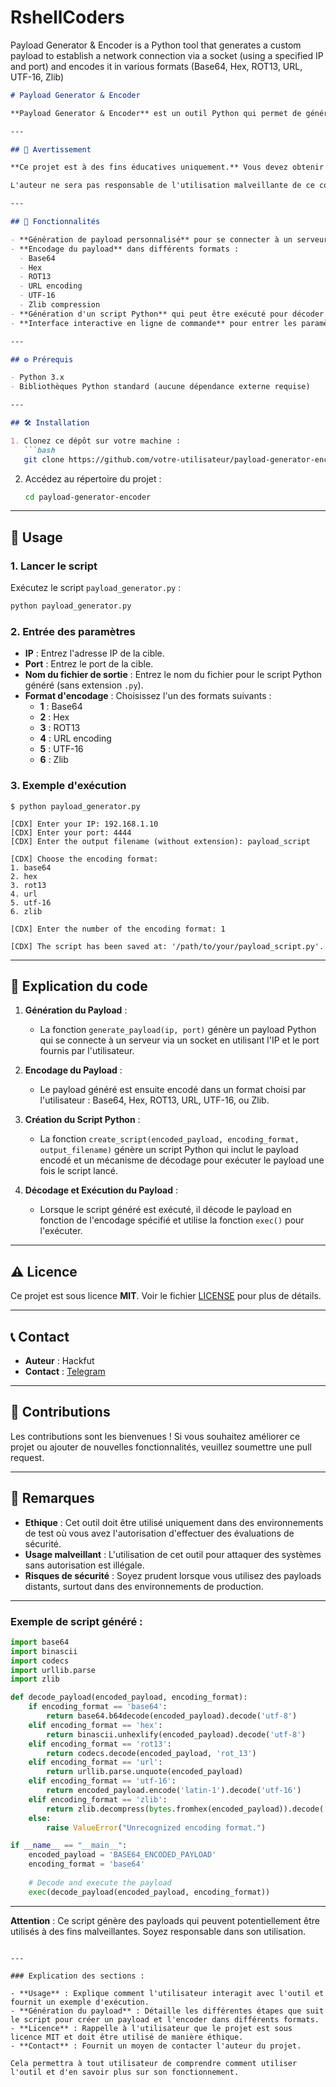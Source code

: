 # RshellCoders
Payload Generator &amp; Encoder is a Python tool that generates a custom payload to establish a network connection via a socket (using a specified IP and port) and encodes it in various formats (Base64, Hex, ROT13, URL, UTF-16, Zlib)
```markdown
# Payload Generator & Encoder

**Payload Generator & Encoder** est un outil Python qui permet de générer un payload personnalisé pour se connecter à un serveur distant via socket, puis de l'encoder dans différents formats comme Base64, Hex, ROT13, URL, UTF-16 et Zlib. Ce script peut être utilisé pour créer des payloads masqués, souvent utilisés dans des tests de pénétration ou des environnements contrôlés pour évaluer la sécurité.

---

## 🚨 Avertissement

**Ce projet est à des fins éducatives uniquement.** Vous devez obtenir une autorisation explicite avant d'utiliser cet outil sur un réseau ou une machine cible. L'utilisation de cet outil pour compromettre des systèmes sans autorisation est illégale et peut entraîner des poursuites judiciaires.

L'auteur ne sera pas responsable de l'utilisation malveillante de ce code. Utilisez-le à vos risques et périls.

---

## 📜 Fonctionnalités

- **Génération de payload personnalisé** pour se connecter à un serveur distant via socket (en utilisant une adresse IP et un port donnés).
- **Encodage du payload** dans différents formats :
  - Base64
  - Hex
  - ROT13
  - URL encoding
  - UTF-16
  - Zlib compression
- **Génération d'un script Python** qui peut être exécuté pour décoder et exécuter le payload.
- **Interface interactive en ligne de commande** pour entrer les paramètres nécessaires et choisir le format d'encodage.

---

## ⚙️ Prérequis

- Python 3.x
- Bibliothèques Python standard (aucune dépendance externe requise)

---

## 🛠 Installation

1. Clonez ce dépôt sur votre machine :
   ```bash
   git clone https://github.com/votre-utilisateur/payload-generator-encoder.git
   ```

2. Accédez au répertoire du projet :
   ```bash
   cd payload-generator-encoder
   ```

---

## 🚀 Usage

### 1. Lancer le script

Exécutez le script `payload_generator.py` :

```bash
python payload_generator.py
```

### 2. Entrée des paramètres

- **IP** : Entrez l'adresse IP de la cible.
- **Port** : Entrez le port de la cible.
- **Nom du fichier de sortie** : Entrez le nom du fichier pour le script Python généré (sans extension `.py`).
- **Format d'encodage** : Choisissez l'un des formats suivants :
  - **1** : Base64
  - **2** : Hex
  - **3** : ROT13
  - **4** : URL encoding
  - **5** : UTF-16
  - **6** : Zlib

### 3. Exemple d'exécution

```
$ python payload_generator.py

[CDX] Enter your IP: 192.168.1.10
[CDX] Enter your port: 4444
[CDX] Enter the output filename (without extension): payload_script

[CDX] Choose the encoding format:
1. base64
2. hex
3. rot13
4. url
5. utf-16
6. zlib

[CDX] Enter the number of the encoding format: 1

[CDX] The script has been saved at: '/path/to/your/payload_script.py'.
```

---

## 🧳 Explication du code

1. **Génération du Payload** :
   - La fonction `generate_payload(ip, port)` génère un payload Python qui se connecte à un serveur via un socket en utilisant l'IP et le port fournis par l'utilisateur.
   
2. **Encodage du Payload** :
   - Le payload généré est ensuite encodé dans un format choisi par l'utilisateur : Base64, Hex, ROT13, URL, UTF-16, ou Zlib.

3. **Création du Script Python** :
   - La fonction `create_script(encoded_payload, encoding_format, output_filename)` génère un script Python qui inclut le payload encodé et un mécanisme de décodage pour exécuter le payload une fois le script lancé.

4. **Décodage et Exécution du Payload** :
   - Lorsque le script généré est exécuté, il décode le payload en fonction de l'encodage spécifié et utilise la fonction `exec()` pour l'exécuter.

---

## ⚠️ Licence

Ce projet est sous licence **MIT**. Voir le fichier [LICENSE](LICENSE) pour plus de détails.

---

## 📞 Contact

- **Auteur** : Hackfut
- **Contact** : [Telegram](https://t.me/HackfutSec)

---

## 🔧 Contributions

Les contributions sont les bienvenues ! Si vous souhaitez améliorer ce projet ou ajouter de nouvelles fonctionnalités, veuillez soumettre une pull request.

---

## 📝 Remarques

- **Ethique** : Cet outil doit être utilisé uniquement dans des environnements de test où vous avez l'autorisation d'effectuer des évaluations de sécurité.
- **Usage malveillant** : L'utilisation de cet outil pour attaquer des systèmes sans autorisation est illégale.
- **Risques de sécurité** : Soyez prudent lorsque vous utilisez des payloads distants, surtout dans des environnements de production.

---

### Exemple de script généré :

```python
import base64
import binascii
import codecs
import urllib.parse
import zlib

def decode_payload(encoded_payload, encoding_format):
    if encoding_format == 'base64':
        return base64.b64decode(encoded_payload).decode('utf-8')
    elif encoding_format == 'hex':
        return binascii.unhexlify(encoded_payload).decode('utf-8')
    elif encoding_format == 'rot13':
        return codecs.decode(encoded_payload, 'rot_13')
    elif encoding_format == 'url':
        return urllib.parse.unquote(encoded_payload)
    elif encoding_format == 'utf-16':
        return encoded_payload.encode('latin-1').decode('utf-16')
    elif encoding_format == 'zlib':
        return zlib.decompress(bytes.fromhex(encoded_payload)).decode('utf-8')
    else:
        raise ValueError("Unrecognized encoding format.")

if __name__ == "__main__":
    encoded_payload = 'BASE64_ENCODED_PAYLOAD'
    encoding_format = 'base64'
    
    # Decode and execute the payload
    exec(decode_payload(encoded_payload, encoding_format))
```

---

**Attention** : Ce script génère des payloads qui peuvent potentiellement être utilisés à des fins malveillantes. Soyez responsable dans son utilisation.
```

---

### Explication des sections :

- **Usage** : Explique comment l'utilisateur interagit avec l'outil et fournit un exemple d'exécution.
- **Génération du payload** : Détaille les différentes étapes que suit le script pour créer un payload et l'encoder dans différents formats.
- **Licence** : Rappelle à l'utilisateur que le projet est sous licence MIT et doit être utilisé de manière éthique.
- **Contact** : Fournit un moyen de contacter l'auteur du projet.

Cela permettra à tout utilisateur de comprendre comment utiliser l'outil et d'en savoir plus sur son fonctionnement.
